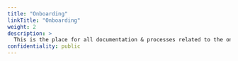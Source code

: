 ```yaml
---
title: "Onboarding"
linkTitle: "Onboarding"
weight: 2
description: >
  This is the place for all documentation & processes related to the onboarding.
confidentiality: public
---
```

